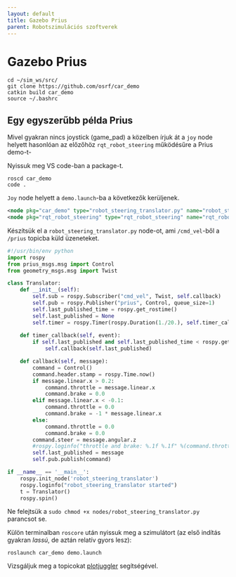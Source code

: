```yaml
---
layout: default
title: Gazebo Prius
parent: Robotszimulációs szoftverek
---
```


# Gazebo Prius


```
cd ~/sim_ws/src/
git clone https://github.com/osrf/car_demo
catkin build car_demo
source ~/.bashrc
```


## Egy egyszerűbb példa Prius

Mivel gyakran nincs joystick (game_pad) a közelben írjuk át a `joy` node helyett hasonlóan az előzőhöz `rqt_robot_steering` működésűre a Prius demo-t-

Nyissuk meg VS code-ban a package-t.
```
roscd car_demo
code .
```
`Joy` node helyett a `demo.launch`-ba a következők kerüljenek. 

``` xml
<node pkg="car_demo" type="robot_steering_translator.py" name="robot_steering_translator1" output="screen"/>
<node pkg="rqt_robot_steering" type="rqt_robot_steering" name="rqt_robot_st0" />
```

Készítsük el a `robot_steering_translator.py` node-ot, ami `/cmd_vel`-ből a `/prius` topicba küld üzeneteket.

``` python 
#!/usr/bin/env python
import rospy
from prius_msgs.msg import Control
from geometry_msgs.msg import Twist

class Translator:
    def __init__(self):
        self.sub = rospy.Subscriber("cmd_vel", Twist, self.callback)
        self.pub = rospy.Publisher("prius", Control, queue_size=1)
        self.last_published_time = rospy.get_rostime()
        self.last_published = None
        self.timer = rospy.Timer(rospy.Duration(1./20.), self.timer_callback)
        
    def timer_callback(self, event):
        if self.last_published and self.last_published_time < rospy.get_rostime() + rospy.Duration(1.0/20.):
            self.callback(self.last_published)

    def callback(self, message):
        command = Control()
        command.header.stamp = rospy.Time.now()
        if message.linear.x > 0.2:
            command.throttle = message.linear.x
            command.brake = 0.0
        elif message.linear.x < -0.1:
            command.throttle = 0.0
            command.brake = -1 * message.linear.x
        else:
            command.throttle = 0.0
            command.brake = 0.0            
        command.steer = message.angular.z
        #rospy.loginfo("throttle and brake: %.1f %.1f" %(command.throttle, command.brake))
        self.last_published = message
        self.pub.publish(command)

if __name__ == '__main__':
    rospy.init_node('robot_steering_translator')
    rospy.loginfo("robot_steering_translator started")
    t = Translator()
    rospy.spin()
```
Ne felejtsük a `sudo chmod +x nodes/robot_steering_translator.py` parancsot se.

Külön terminalban `roscore` után nyissuk meg a szimulátort (az első indítás gyakran *lassú*, de aztán relatív gyors lesz):

```
roslaunch car_demo demo.launch 
```

Vizsgáljuk meg a topicokat [plotjuggler](https://github.com/facontidavide/PlotJuggler) segítségével. 
